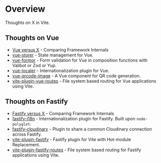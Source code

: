 # Overview

Thoughts on X in Vite.

## Thoughts on Vue

- [Vue versus X](../vue-versus-x/index.md) - Comparing Framework Internals
- [vue-storer](../vue-storer/index.md) - State management for Vue.
- [vue-formor](../vue-formor/index.md) - Form validation for Vue in composition functions with Valibot or Zod or Yup.
- [vue-localer](../vue-localer/index.md) - Internationalization plugin for Vue.
- [vue-qrcode-image](../vue-qrcode-image/index.md) - A Vue component for QR code generation.
- [vite-plugin-vue-routes](../vite-plugin-vue-routes/index.md) - File system based routing for Vue applications using Vite.

## Thoughts on Fastify

- [Fastify versus X](../fastify-versus-x/index.md) - Comparing Framework Internals
- [fastify-i18n](../fastify-i18n/index.md) - Internationalization plugin for Fastify. Built upon `node-polyglot`.
- [fastify-cloudinary](../fastify-cloudinary/index.md) - Plugin to share a common Cloudinary connection across Fastify.
- [vite-plugin-fastify](../vite-plugin-fastify/index.md) - Fastify plugin for Vite with Hot-module Replacement.
- [vite-plugin-fastify-routes](../vite-plugin-fastify-routes/index.md) - File system based routing for Fastify applications using Vite.

